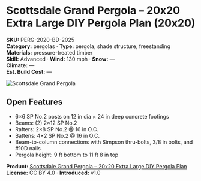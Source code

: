 # Scottsdale Grand Pergola – 20x20 Extra Large DIY Pergola Plan (20x20)
**SKU:** PERG-2020-BD-2025  
**Category:** pergolas · **Type:** pergola, shade structure, freestanding  
**Materials:** pressure-treated timber  
**Skill:** Advanced · **Wind:** 130 mph · **Snow:** —  
**Climate:** —  
**Est. Build Cost:** —

![Scottsdale Grand Pergola](https://i.etsystatic.com/59867749/r/il/419cdd/7059259491/il_fullxfull.7059259491_c1un.jpg)

## Open Features
- 6×6 SP No.2 posts on 12 in dia × 24 in deep concrete footings  
- Beams: (2) 2×12 SP No.2
- Rafters: 2×8 SP No.2 @ 16 in O.C.
- Battens: 4×2 SP No.2 @ 16 in O.C.
- Beam-to-column connections with Simpson thru-bolts, 3/8 in bolts, and #10D nails
- Pergola height: 9 ft bottom to 11 ft 8 in top

**Product:** [Scottsdale Grand Pergola – 20x20 Extra Large DIY Pergola Plan](https://bamboodesigns.com/plans/scottsdale-grand-pergola-20x20)  
**License:** CC BY 4.0 · **Introduced:** v1.0
